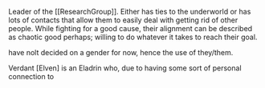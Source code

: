 Leader of the [[ResearchGroup]]. Either has ties to the underworld or has lots of contacts that allow them to easily deal with getting rid of other people. While fighting for a good cause, their alignment can be described as chaotic good perhaps; willing to do whatever it takes to reach their goal.

have nolt decided on a gender for now, hence the use of they/them.

Verdant [Elven] is an Eladrin who, due to having some sort of personal connection to 